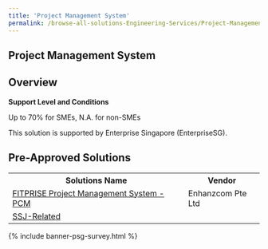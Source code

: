 ```yaml
---
title: 'Project Management System'
permalink: /browse-all-solutions-Engineering-Services/Project-Management-System
---
```


## Project Management System
## Overview

**Support Level and Conditions**

Up to 70% for SMEs, N.A. for non-SMEs

This solution is supported by Enterprise Singapore (EnterpriseSG).

## Pre-Approved Solutions

<table>
<tr>
<th style='width: auto;'><b>Solutions Name</b></th>
<th style='width: 30%;'><b>Vendor</b></th>
</tr>
<tr>
<td><a href='/productivity-solutions-grant/solutionrepo/solution2354' target='_blank'>FITPRISE Project Management System - PCM</a><br></td>
<td>Enhanzcom Pte Ltd</td>
</tr>
<tr>
<td><a href='/productivity-solutions-grant/solutionrepo/solution3690' target='_blank'>SSJ-Related</a><br></td>
<td></td>
</tr>
</table>

{% include banner-psg-survey.html %}
